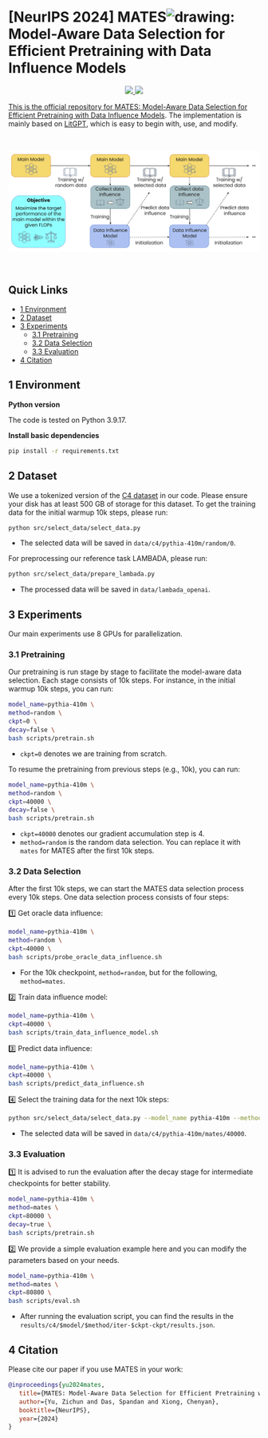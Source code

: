 # [NeurIPS 2024] MATES<img src="assets/avatar.png" alt="drawing" style="height: 1em;">: Model-Aware Data Selection for Efficient Pretraining with Data Influence Models

<p align="center"><a href='https://huggingface.co/yuzc19/pythia-410m-mates'><img src='https://img.shields.io/badge/%F0%9F%A4%97%20Hugging%20Face-Main Model-blue'> <a href='https://huggingface.co/yuzc19/bert-base-uncased-data-influence-model-lambada'><img src='https://img.shields.io/badge/%F0%9F%A4%97%20Hugging%20Face-Data Influence Model-blue'></p>

This is the official repository for [MATES: Model-Aware Data Selection for Efficient Pretraining with Data Influence Models](https://arxiv.org/pdf/2406.06046). The implementation is mainly based on [LitGPT](https://github.com/Lightning-AI/litgpt), which is easy to begin with, use, and modify.

<br>
<p align="center">
<img src="assets/MATES.png" width="600">
</p>
<br>

## Quick Links

- [1 Environment](#1-environment)
- [2 Dataset](#2-dataset)
- [3 Experiments](#3-experiments)
  - [3.1 Pretraining](#31-pretraining)
  - [3.2 Data Selection](#32-data-selection)
  - [3.3 Evaluation](#33-evaluation)
- [4 Citation](#4-citation)

## 1 Environment

**Python version**

The code is tested on Python 3.9.17.

**Install basic dependencies**

```bash
pip install -r requirements.txt
```

## 2 Dataset

We use a tokenized version of the [C4 dataset](https://huggingface.co/datasets/loganengstrom/dsdm-candidate-c4) in our code. Please ensure your disk has at least 500 GB of storage for this dataset. To get the training data for the initial warmup 10k steps, please run:

```bash
python src/select_data/select_data.py
```

- The selected data will be saved in `data/c4/pythia-410m/random/0`.

For preprocessing our reference task LAMBADA, please run:

```bash
python src/select_data/prepare_lambada.py
```

- The processed data will be saved in `data/lambada_openai`.

## 3 Experiments

Our main experiments use 8 GPUs for parallelization.

### 3.1 Pretraining

Our pretraining is run stage by stage to facilitate the model-aware data selection. Each stage consists of 10k steps. For instance, in the initial warmup 10k steps, you can run:

```bash
model_name=pythia-410m \
method=random \
ckpt=0 \
decay=false \
bash scripts/pretrain.sh
```

- `ckpt=0` denotes we are training from scratch.

To resume the pretraining from previous steps (e.g., 10k), you can run:

```bash
model_name=pythia-410m \
method=random \
ckpt=40000 \
decay=false \
bash scripts/pretrain.sh
```

- `ckpt=40000` denotes our gradient accumulation step is 4.
- `method=random` is the random data selection. You can replace it with `mates` for MATES after the first 10k steps.

### 3.2 Data Selection

After the first 10k steps, we can start the MATES data selection process every 10k steps. One data selection process consists of four steps:

1️⃣ Get oracle data influence:

```bash
model_name=pythia-410m \
method=random \
ckpt=40000 \
bash scripts/probe_oracle_data_influence.sh
```

- For the 10k checkpoint, `method=random`, but for the following, `method=mates`.

2️⃣ Train data influence model:

```bash
model_name=pythia-410m \
ckpt=40000 \
bash scripts/train_data_influence_model.sh
```

3️⃣ Predict data influence:

```bash
model_name=pythia-410m \
ckpt=40000 \
bash scripts/predict_data_influence.sh
```

4️⃣ Select the training data for the next 10k steps:

```bash
python src/select_data/select_data.py --model_name pythia-410m --method mates --ckpt 40000
```

- The selected data will be saved in `data/c4/pythia-410m/mates/40000`.

### 3.3 Evaluation

1️⃣ It is advised to run the evaluation after the decay stage for intermediate checkpoints for better stability.

```bash
model_name=pythia-410m \
method=mates \
ckpt=80000 \
decay=true \
bash scripts/pretrain.sh
```

2️⃣ We provide a simple evaluation example here and you can modify the parameters based on your needs.

```bash
model_name=pythia-410m \
method=mates \
ckpt=80800 \
bash scripts/eval.sh
```

- After running the evaluation script, you can find the results in the `results/c4/$model/$method/iter-$ckpt-ckpt/results.json`.

## 4 Citation

Please cite our paper if you use MATES in your work:

```bibtex
@inproceedings{yu2024mates,
   title={MATES: Model-Aware Data Selection for Efficient Pretraining with Data Influence Models},
   author={Yu, Zichun and Das, Spandan and Xiong, Chenyan},
   booktitle={NeurIPS},
   year={2024}
}
```

